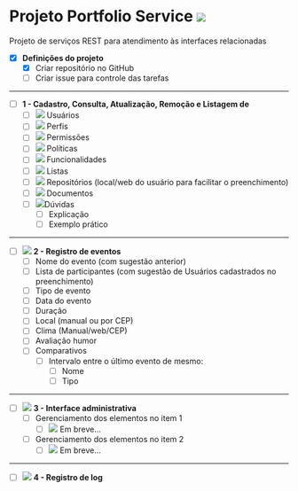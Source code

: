 # Projeto Portfolio Service <img src="https://img.icons8.com/ios-glyphs/50/000000/api-settings.png"/>
Projeto de serviços REST para atendimento às interfaces relacionadas

- [x] **Definições do projeto**
  - [x] Criar repositório no GitHub
  - [ ] Criar issue para controle das tarefas
-------
- [ ] **1 - Cadastro, Consulta, Atualização, Remoção e Listagem de**
  - [ ] <img src="https://img.icons8.com/ios-glyphs/30/000000/login-as-user.png"/> Usuários
  - [ ] <img src="https://img.icons8.com/material/30/000000/user-menu-male--v1.png"/> Perfis
  - [ ] <img src="https://img.icons8.com/windows/30/000000/test-partial-passed.png"/> Permissões
  - [ ] <img src="https://img.icons8.com/windows/30/000000/privacy-policy.png"/> Políticas
  - [ ] <img src="https://img.icons8.com/android/30/000000/swiss-army-knife.png"/> Funcionalidades
  - [ ] <img src="https://img.icons8.com/ios/30/000000/wish-list.png"/> Listas
  - [ ] <img src="https://img.icons8.com/windows/30/000000/github.png"/> Repositórios (local/web do usuário para facilitar o preenchimento)
  - [ ] <img src="https://img.icons8.com/windows/30/000000/network-document.png"/> Documentos
  - [ ] <img src="https://img.icons8.com/windows/30/000000/questions.png"/>Dúvidas
    - [ ] Explicação 
    - [ ] Exemplo prático
-------
- [ ] <img src="https://img.icons8.com/windows/30/000000/overtime.png"/> **2 - Registro de eventos** 
    - [ ] Nome do evento (com sugestão anterior)
    - [ ] Lista de participantes (com sugestão de Usuários cadastrados no preenchimento)
    - [ ] Tipo de evento
    - [ ] Data do evento
    - [ ] Duração
    - [ ] Local (manual ou por CEP)
    - [ ] Clima (Manual/web/CEP)
    - [ ] Avaliação humor
    - [ ] Comparativos
	  - [ ] Intervalo entre o último evento de mesmo:
		  - [ ] Nome
		  - [ ] Tipo
-------
- [ ] <img src="https://img.icons8.com/windows/30/000000/gears.png"/> **3 - Interface administrativa**
  - [ ] Gerenciamento dos elementos no item 1
  	- [ ] <img src="https://img.icons8.com/ios-filled/30/000000/enterprise-resource-planning.png"/> Em breve...
  - [ ] Gerenciamento dos elementos no item 2
  	- [ ] <img src="https://img.icons8.com/ios-filled/30/000000/enterprise-resource-planning.png"/> Em breve...
-------
- [ ] <img src="https://img.icons8.com/material/30/000000/log.png"/> **4 - Registro de log**
